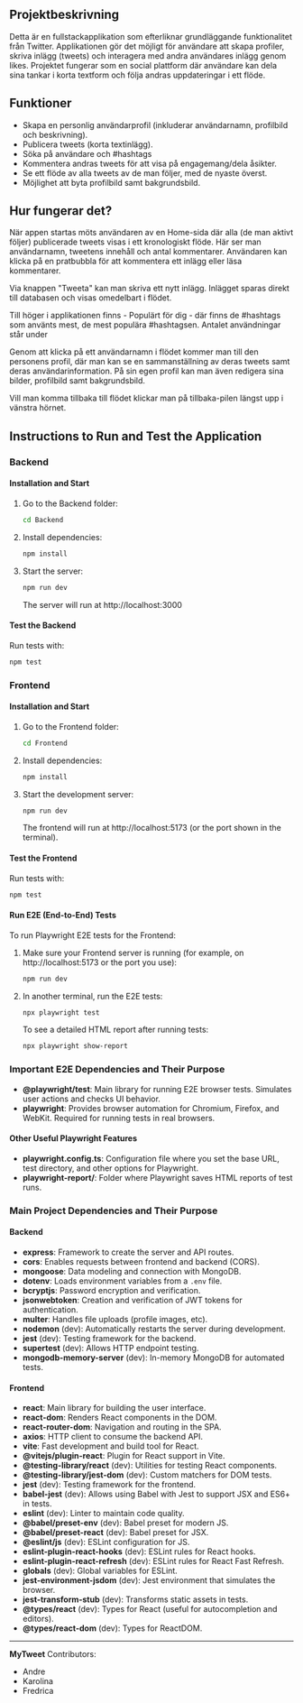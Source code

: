 ## Projektbeskrivning

Detta är en fullstackapplikation som efterliknar grundläggande funktionalitet från Twitter. Applikationen gör det möjligt för användare att skapa profiler, skriva inlägg (tweets) och interagera med andra användares inlägg genom likes. Projektet fungerar som en social plattform där användare kan dela sina tankar i korta textform och följa andras uppdateringar i ett flöde.

## Funktioner

- Skapa en personlig användarprofil (inkluderar användarnamn, profilbild och beskrivning).
- Publicera tweets (korta textinlägg).
- Söka på användare och #hashtags
- Kommentera andras tweets för att visa på engagemang/dela åsikter.
- Se ett flöde av alla tweets av de man följer, med de nyaste överst.
- Möjlighet att byta profilbild samt bakgrundsbild.

## Hur fungerar det?

När appen startas möts användaren av en Home-sida där alla (de man aktivt följer) publicerade tweets visas i ett kronologiskt flöde. Här ser man användarnamn, tweetens innehåll och antal kommentarer. Användaren kan klicka på en pratbubbla för att kommentera ett inlägg eller läsa kommentarer.

Via knappen "Tweeta" kan man skriva ett nytt inlägg. Inlägget sparas direkt till databasen och visas omedelbart i flödet.

Till höger i applikationen finns - Populärt för dig - där finns de #hashtags som använts mest, de mest populära #hashtagsen. Antalet användningar står under

Genom att klicka på ett användarnamn i flödet kommer man till den personens profil, där man kan se en sammanställning av deras tweets samt deras användarinformation. På sin egen profil kan man även redigera sina bilder, profilbild samt bakgrundsbild.

Vill man komma tillbaka till flödet klickar man på tillbaka-pilen längst upp i vänstra hörnet.

## Instructions to Run and Test the Application

### Backend

#### Installation and Start

1. Go to the Backend folder:
   ```sh
   cd Backend
   ```
2. Install dependencies:
   ```sh
   npm install
   ```
3. Start the server:
   ```sh
   npm run dev
   ```
   The server will run at http://localhost:3000

#### Test the Backend

Run tests with:

```sh
npm test
```

### Frontend

#### Installation and Start

1. Go to the Frontend folder:
   ```sh
   cd Frontend
   ```
2. Install dependencies:
   ```sh
   npm install
   ```
3. Start the development server:
   ```sh
   npm run dev
   ```
   The frontend will run at http://localhost:5173 (or the port shown in the terminal).

#### Test the Frontend

Run tests with:

```sh
npm test
```

#### Run E2E (End-to-End) Tests

To run Playwright E2E tests for the Frontend:

1. Make sure your Frontend server is running (for example, on http://localhost:5173 or the port you use):
   ```sh
   npm run dev
   ```
2. In another terminal, run the E2E tests:
   ```sh
   npx playwright test
   ```
   To see a detailed HTML report after running tests:
   ```sh
   npx playwright show-report
   ```

### Important E2E Dependencies and Their Purpose

- **@playwright/test**: Main library for running E2E browser tests. Simulates user actions and checks UI behavior.
- **playwright**: Provides browser automation for Chromium, Firefox, and WebKit. Required for running tests in real browsers.

#### Other Useful Playwright Features

- **playwright.config.ts**: Configuration file where you set the base URL, test directory, and other options for Playwright.
- **playwright-report/**: Folder where Playwright saves HTML reports of test runs.

### Main Project Dependencies and Their Purpose

#### Backend

- **express**: Framework to create the server and API routes.
- **cors**: Enables requests between frontend and backend (CORS).
- **mongoose**: Data modeling and connection with MongoDB.
- **dotenv**: Loads environment variables from a `.env` file.
- **bcryptjs**: Password encryption and verification.
- **jsonwebtoken**: Creation and verification of JWT tokens for authentication.
- **multer**: Handles file uploads (profile images, etc).
- **nodemon** (dev): Automatically restarts the server during development.
- **jest** (dev): Testing framework for the backend.
- **supertest** (dev): Allows HTTP endpoint testing.
- **mongodb-memory-server** (dev): In-memory MongoDB for automated tests.

#### Frontend

- **react**: Main library for building the user interface.
- **react-dom**: Renders React components in the DOM.
- **react-router-dom**: Navigation and routing in the SPA.
- **axios**: HTTP client to consume the backend API.
- **vite**: Fast development and build tool for React.
- **@vitejs/plugin-react**: Plugin for React support in Vite.
- **@testing-library/react** (dev): Utilities for testing React components.
- **@testing-library/jest-dom** (dev): Custom matchers for DOM tests.
- **jest** (dev): Testing framework for the frontend.
- **babel-jest** (dev): Allows using Babel with Jest to support JSX and ES6+ in tests.
- **eslint** (dev): Linter to maintain code quality.
- **@babel/preset-env** (dev): Babel preset for modern JS.
- **@babel/preset-react** (dev): Babel preset for JSX.
- **@eslint/js** (dev): ESLint configuration for JS.
- **eslint-plugin-react-hooks** (dev): ESLint rules for React hooks.
- **eslint-plugin-react-refresh** (dev): ESLint rules for React Fast Refresh.
- **globals** (dev): Global variables for ESLint.
- **jest-environment-jsdom** (dev): Jest environment that simulates the browser.
- **jest-transform-stub** (dev): Transforms static assets in tests.
- **@types/react** (dev): Types for React (useful for autocompletion and editors).
- **@types/react-dom** (dev): Types for ReactDOM.

---

**MyTweet**
Contributors:

- Andre
- Karolina
- Fredrica
